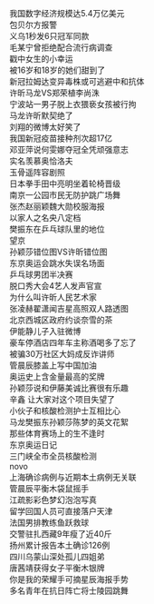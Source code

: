 我国数字经济规模达5.4万亿美元  
包贝尔方报警  
义乌1秒发6只冠军同款  
毛某宁曾拒绝配合流行病调查  
戳中女生的小幸运  
被16岁和18岁的她们甜到了  
新冠拉姆达变异毒株或可逃避中和抗体  
许昕马龙VS郑荣植李尚洙  
宁波站一男子脱上衣猥亵女孩被行拘  
马龙许昕默契绝了  
刘翔的微博太好笑了  
我国新冠疫苗接种剂次超17亿  
邓亚萍说何雯娜夺冠全凭顽强意志  
实名羡慕奥恰洛夫  
玉骨遥阵容剧照  
日本拳手田中亮明坐着轮椅晋级  
南京一公园市民无防护跳广场舞  
张杰赵丽颖魏大勋校服海报  
以家人之名央八定档  
樊振东在乒乓球队里的地位  
望京  
孙颖莎错位图VS许昕错位图  
东京奥运会跳水失误名场面  
乒乓球男团半决赛  
脱口秀大会4艺人发声官宣  
为什么叫许昕人民艺术家  
张凌赫翟潇闻吉星高照双人路透图  
北京西城区政府约谈奈雪的茶  
伊能静儿子入驻微博  
豪车停酒店四年车主称酒喝多了忘了  
被骗30万社区大妈成反诈讲师  
管晨辰膝盖上写中国加油  
奥运史上含金量最高的奖牌  
孙颖莎说和伊藤美诚比赛很有乐趣  
辛鑫 让大家对这个项目失望了  
小伙子和核酸检测护士互相比心  
马龙樊振东孙颖莎陈梦的英文花絮  
那些体育赛场上的生不逢时  
东京奥运日记  
三门峡全市全员核酸检测  
novo  
上海确诊病例与近期本土病例无关联  
管晨辰平衡木袋鼠摇手  
江疏影彩色梦幻泡泡写真  
留学回国人员可直接落户天津  
法国男排教练鱼跃救球  
交警驻扎西藏9年瘦了近40斤  
扬州累计报告本土确诊126例  
四川乌蒙山深处孤儿四姐弟  
唐茜靖获得女子平衡木银牌  
你是我的荣耀手可摘星辰海报手势  
多名青年在抗日阵亡将士陵园跳舞  

